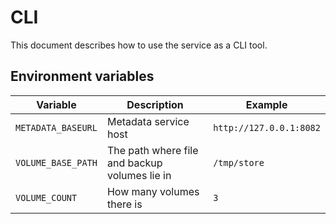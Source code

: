 # CLI

This document describes how to use the service as a CLI tool.

## Environment variables

| Variable           | Description                                   | Example                 |
|--------------------|-----------------------------------------------|-------------------------|
| `METADATA_BASEURL` | Metadata service host                         | `http://127.0.0.1:8082` |
| `VOLUME_BASE_PATH` | The path where file and backup volumes lie in | `/tmp/store`            |
| `VOLUME_COUNT`     | How many volumes there is                     | `3`                     |
